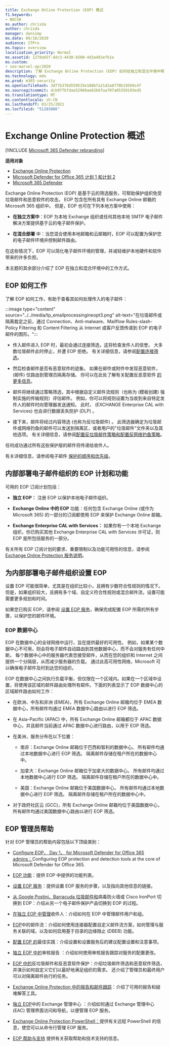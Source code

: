 ```yaml
---
title: Exchange Online Protection (EOP) 概述
f1.keywords:
- NOCSH
ms.author: chrisda
author: chrisda
manager: dansimp
ms.date: 09/18/2020
audience: ITPro
ms.topic: overview
localization_priority: Normal
ms.assetid: 1270a65f-ddc3-4430-b500-4d3a481efb1e
ms.custom:
- seo-marvel-apr2020
description: 了解 Exchange Online Protection (EOP) 如何在独立和混合环境中帮助保护本地电子邮件组织。
ms.technology: mdo
ms.prod: m365-security
ms.openlocfilehash: 3df7b376d559535e168bfa21d2a8770b19569c4f
ms.sourcegitcommit: dcb97fbfdae52960ae62b6faa707a05358193ed5
ms.translationtype: MT
ms.contentlocale: zh-CN
ms.lasthandoff: 03/25/2021
ms.locfileid: "51203886"
---
```

# <a name="exchange-online-protection-overview"></a>Exchange Online Protection 概述

[!INCLUDE [Microsoft 365 Defender rebranding](../includes/microsoft-defender-for-office.md)]

**适用对象**
- [Exchange Online Protection](exchange-online-protection-overview.md)
- [Microsoft Defender for Office 365 计划 1 和计划 2](defender-for-office-365.md)
- [Microsoft 365 Defender](../defender/microsoft-365-defender.md)

Exchange Online Protection (EOP) 是基于云的筛选服务，可帮助保护组织免受垃圾邮件和恶意软件的攻击。 EOP 包含在所有具有 Exchange Online 邮箱的 Microsoft 365 组织中。 但是，EOP 也可在下列本地方案中使用：

- **在独立方案中**：EOP 为本地 Exchange 组织或任何其他本地 SMTP 电子邮件解决方案提供基于云的电子邮件保护。

- **在混合部署** 中：当您混合使用本地邮箱和云邮箱时，EOP 可以配置为保护您的电子邮件环境并控制邮件路由。

在这些情况下，EOP 可以简化电子邮件环境的管理，并减轻维护本地硬件和软件带来的许多负担。

本主题的其余部分介绍了 EOP 在独立和混合环境中的工作方式。

## <a name="how-eop-works"></a>EOP 如何工作

了解 EOP 如何工作，有助于查看其如何处理传入的电子邮件：

:::image type="content" source="../../media/tp_emailprocessingineopt3.png" alt-text="在垃圾邮件或隔离裁定之前，通过 Connection、Anti-malware、Mailflow Rules-slash-Policy Filtering 和 Content Filtering 从 Internet 或客户反馈传递到 EOP 的电子邮件的图形。":::

- 传入邮件进入 EOP 时，最初会通过连接筛选，这将检查发件人的信誉。 大多数垃圾邮件此时停止，并遭 EOP 拒绝。 有关详细信息，请参阅[配置连接筛选](configure-the-connection-filter-policy.md)。

- 然后检查邮件是否有恶意软件的迹象。 如果在邮件或附件中发现恶意软件， (邮件) 仅路由到管理员隔离存储。 你可以在此处了解有关配置反恶意软件 [的更多信息](configure-anti-malware-policies.md)。

- 邮件将继续通过策略筛选，其中根据自定义邮件流规则（也称为 (模板创建) 强制实施的传输规则）评估邮件。 例如，你可以将规则设置为当收到来自特定发件人的邮件时向管理器发送通知。 此时， (EXCHANGE Enterprise CAL with Services) 也会进行数据丢失防护 (DLP) 。

- 接下来，邮件将经过内容筛选 (也称为反垃圾邮件) 。 此筛选器确定为垃圾邮件或网络钓鱼的邮件可以发送到隔离区，或者用户的"垃圾邮件"文件夹以及其他选项。 有关详细信息，请参阅[配置反垃圾邮件策略和](configure-your-spam-filter-policies.md)[配置反网络钓鱼策略](configure-anti-phishing-policies-eop.md)。

任何成功通过所有这些保护层的邮件将传递给收件人。

有关详细信息，请参阅电子邮件 [保护的顺序和优先级](how-policies-and-protections-are-combined.md)。

## <a name="eop-plans-and-features-for-on-premises-email-organizations"></a>内部部署电子邮件组织的 EOP 计划和功能

可用的 EOP 订阅计划包括：

- **独立 EOP：** 注册 EOP 以保护本地电子邮件组织。

- **Exchange Online 中的 EOP** 功能：任何包含 Exchange Online (或作为 Microsoft 365) 的一部分的订阅都使用 EOP 来保护 Exchange Online 邮箱。

- **Exchange Enterprise CAL with Services：** 如果你有一个本地 Exchange 组织，你已购买其他 Exchange Enterprise CAL with Services 许可证，则 EOP 是所包括服务的一部分。

有关所有 EOP 订阅计划的要求、重要限制以及功能可用性的信息，请参阅 [Exchange Online Protection 服务说明](/office365/servicedescriptions/exchange-online-protection-service-description/exchange-online-protection-service-description)。

## <a name="setting-up-eop-for-on-premises-email-organizations"></a>为内部部署电子邮件组织设置 EOP

设置 EOP 可能很简单，尤其是在组织比较小，且拥有少数符合性规则的情况下。但是，如果组织较大，且拥有多个域、自定义符合性规则或混合邮件流，设置可能需要更多规划和时间。

如果您已购买 EOP，请参阅 [设置 EOP 服务](set-up-your-eop-service.md)，确保完成配置 EOP 所需的所有步骤，以保护您的邮件环境。

### <a name="eop-datacenters"></a>EOP 数据中心

EOP 在数据中心的全球网络中运行，旨在提供最好的可用性。 例如，如果某个数据中心不可用，则会将电子邮件自动路由到其他数据中心，而不会对服务有任何中断。 每个数据中心中的服务器代表您接受邮件，从而在您的组织和 Internet 之间提供一个分隔层，从而减少服务器的负载。 通过此高可用性网络，Microsoft 可以确保电子邮件及时到达您的组织。

EOP 在数据中心之间执行负载平衡，但仅限在一个区域内。如果在一个区域中设置，将使用该区域的邮件路由处理所有邮件。下面的列表显示了 EOP 数据中心的区域邮件路由如何工作：

- 在欧洲、中东和非洲 (EMEA)，所有 Exchange Online 邮箱均位于 EMEA 数据中心，所有邮件均通过 EMEA 数据中心路由以进行 EOP 筛选。

- 在 Asia-Pacific (APAC) 中，所有 Exchange Online 邮箱都位于 APAC 数据中心，并且邮件当前通过 APAC 数据中心进行路由，以用于 EOP 筛选。

- 在美洲，服务分布在以下位置：

  - 南非：Exchange Online 邮箱位于巴西和智利的数据中心。 所有邮件均通过本地数据中心进行 EOP 筛选。 隔离邮件存储在租户所在的数据中心中。

  - 加拿大：Exchange Online 邮箱位于加拿大的数据中心。 所有邮件均通过本地数据中心进行 EOP 筛选。 隔离邮件存储在租户所在的数据中心中。

  - 美国：Exchange Online 邮箱位于美国数据中心。 所有邮件均通过本地数据中心进行 EOP 筛选。 隔离邮件存储在租户所在的数据中心中。

- 对于政府社区云 (GCC)，所有 Exchange Online 邮箱均位于美国数据中心，所有邮件均通过美国数据中心路由以进行 EOP 筛选。

## <a name="eop-help-for-admins"></a>EOP 管理员帮助

针对 EOP 管理员的帮助内容包括以下顶级类别：

- [Configure EOP， Day 1， for Microsoft Defender for Office 365 admins：](protect-against-threats.md)Configuring EOP protection and detection tools at the core of Microsoft Defender for Office 365.

- [EOP 功能](eop-features.md)：提供 EOP 中提供的功能列表。

- [设置 EOP 服务](set-up-your-eop-service.md)：提供设置 EOP 服务的步骤，以及指向其他信息的链接。

- [从 Google Postini、Barracuda 垃圾邮件和](switch-to-eop-from-google-postini-the-barracuda-spam-and-virus-firewall-or-cisco.md)病毒防火墙或 Cisco IronPort 切换到 EOP：介绍从另一个电子邮件保护产品切换到 EOP 的过程。

- [在独立 EOP 中管理](manage-recipients-in-eop.md)收件人：介绍如何在 EOP 中管理邮件用户和组。

- [EOP](mail-flow-in-eop.md)中的邮件流：介绍如何使用连接器配置自定义邮件流方案，如何管理与服务关联的域，以及如何启用基于目录的边缘阻止 (DBEB) 功能。

- [配置 EOP 的](best-practices-for-configuring-eop.md)最佳实践：介绍设置和设置服务后的建议配置设置和注意事项。

- [独立 EOP 中的](auditing-reports-in-eop.md)审核报告 ：介绍如何使用审核报告跟踪对服务的配置更改。

- [EOP 中的](anti-spam-and-anti-malware-protection.md)反垃圾邮件和反恶意软件保护：介绍垃圾邮件筛选和恶意软件筛选，并演示如何自定义它们以最好地满足组织的需求。 还介绍了管理员和最终用户可以对隔离邮件执行的任务。

- [Exchange Online Protection 中的报告和邮件跟踪](reporting-and-message-trace-in-exchange-online-protection.md)：介绍了可用的报告和疑难解答工具。

- [独立 EOP](exchange-admin-center-in-exchange-online-protection-eop.md)中的 Exchange 管理中心 ：介绍如何通过 Exchange 管理中心 (EAC) 管理界面访问和导航，以便管理 EOP 服务。

- [Exchange Online Protection PowerShell：](/powershell/exchange/exchange-online-protection-powershell)提供有关远程 PowerShell 的信息，使您可以从命令行管理 EOP 服务。

- [EOP 帮助与支持](help-and-support-for-eop.md) 提供有关获取帮助和技术支持的信息。